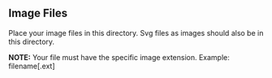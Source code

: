 ## Image Files
Place your image files in this directory. Svg files as images should also be in this directory.

**NOTE:** Your file must have the specific image extension. Example: filename[.ext]
